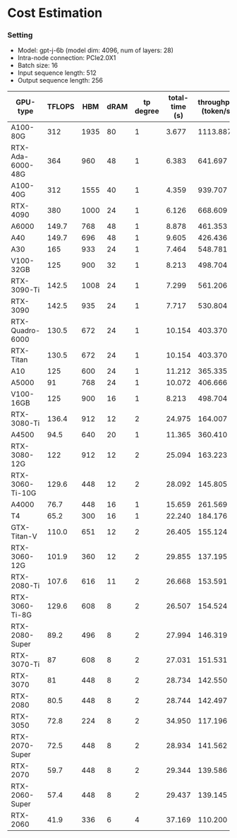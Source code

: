 # Cost Estimation
### Setting
- Model: gpt-j-6b (model dim: 4096, num of layers: 28)
- Intra-node connection: PCIe2.0X1
- Batch size: 16
- Input sequence length: 512
- Output sequence length: 256

| GPU-type  | TFLOPS  | HBM | dRAM  | tp degree | total-time (s) | throughput (token/s) |
|----|----|----|----|----|----|----|
|A100-80G|312|1935|80|1|3.677|1113.887|
|RTX-Ada-6000-48G|364|960|48|1|6.383|641.697|
|A100-40G|312|1555|40|1|4.359|939.707|
|RTX-4090|380|1000|24|1|6.126|668.609|
|A6000|149.7|768|48|1|8.878|461.353|
|A40|149.7|696|48|1|9.605|426.436|
|A30|165|933|24|1|7.464|548.781|
|V100-32GB|125|900|32|1|8.213|498.704|
|RTX-3090-Ti|142.5|1008|24|1|7.299|561.206|
|RTX-3090|142.5|935|24|1|7.717|530.804|
|RTX-Quadro-6000|130.5|672|24|1|10.154|403.370|
|RTX-Titan|130.5|672|24|1|10.154|403.370|
|A10|125|600|24|1|11.212|365.335|
|A5000|91|768|24|1|10.072|406.666|
|V100-16GB|125|900|16|1|8.213|498.704|
|RTX-3080-Ti|136.4|912|12|2|24.975|164.007|
|A4500|94.5|640|20|1|11.365|360.410|
|RTX-3080-12G|122|912|12|2|25.094|163.223|
|RTX-3060-Ti-10G|129.6|448|12|2|28.092|145.805|
|A4000|76.7|448|16|1|15.659|261.569|
|T4|65.2|300|16|1|22.240|184.176|
|GTX-Titan-V|110.0|651|12|2|26.405|155.124|
|RTX-3060-12G|101.9|360|12|2|29.855|137.195|
|RTX-2080-Ti|107.6|616|11|2|26.668|153.591|
|RTX-3060-Ti-8G|129.6|608|8|2|26.507|154.524|
|RTX-2080-Super|89.2|496|8|2|27.994|146.319|
|RTX-3070-Ti|87|608|8|2|27.031|151.531|
|RTX-3070|81|448|8|2|28.734|142.550|
|RTX-2080|80.5|448|8|2|28.744|142.497|
|RTX-3050|72.8|224|8|2|34.950|117.196|
|RTX-2070-Super|72.5|448|8|2|28.934|141.562|
|RTX-2070|59.7|448|8|2|29.344|139.586|
|RTX-2060-Super|57.4|448|8|2|29.437|139.145|
|RTX-2060|41.9|336|6|4|37.169|110.200|
